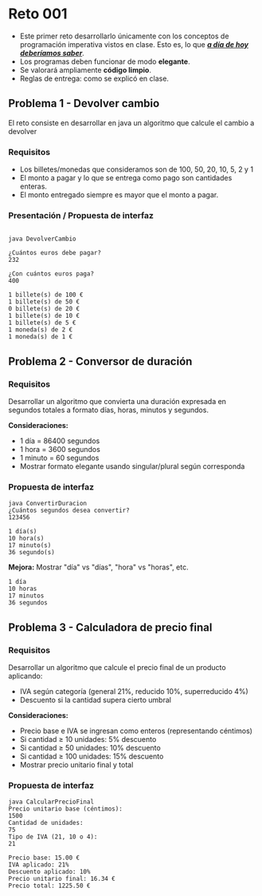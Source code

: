# Reto 001

- Este primer reto desarrollarlo únicamente con los conceptos de programación imperativa vistos en clase. Esto es, lo que ***[a día de hoy deberíamos saber](/temario/aDiaDeHoy.md)***.
- Los programas deben funcionar de modo **elegante**.
- Se valorará ampliamente **código limpio**.
- Reglas de entrega: como se explicó en clase.

## Problema 1 - Devolver cambio

El reto consiste en desarrollar en java un algoritmo que calcule el cambio a devolver

### Requisitos

- Los billetes/monedas que consideramos son de 100, 50, 20, 10, 5, 2 y 1
- El monto a pagar y lo que se entrega como pago son cantidades enteras.
- El monto entregado siempre es mayor que el monto a pagar.

### Presentación / Propuesta de interfaz

```terminal

java DevolverCambio

¿Cuántos euros debe pagar?
232

¿Con cuántos euros paga?
400

1 billete(s) de 100 €
1 billete(s) de 50 €
0 billete(s) de 20 €
1 billete(s) de 10 €
1 billete(s) de 5 €
1 moneda(s) de 2 €
1 moneda(s) de 1 €

```

## Problema 2 - Conversor de duración

### Requisitos

Desarrollar un algoritmo que convierta una duración expresada en segundos totales a formato días, horas, minutos y segundos.

**Consideraciones:**

- 1 día = 86400 segundos
- 1 hora = 3600 segundos  
- 1 minuto = 60 segundos
- Mostrar formato elegante usando singular/plural según corresponda

### Propuesta de interfaz

```terminal
java ConvertirDuracion
¿Cuántos segundos desea convertir?
123456

1 día(s)
10 hora(s)
17 minuto(s)
36 segundo(s)
```

**Mejora:** Mostrar "día" vs "días", "hora" vs "horas", etc.

```terminal
1 día
10 horas
17 minutos
36 segundos
```

## Problema 3 - Calculadora de precio final

### Requisitos

Desarrollar un algoritmo que calcule el precio final de un producto aplicando:

- IVA según categoría (general 21%, reducido 10%, superreducido 4%)
- Descuento si la cantidad supera cierto umbral

**Consideraciones:**

- Precio base e IVA se ingresan como enteros (representando céntimos)
- Si cantidad ≥ 10 unidades: 5% descuento
- Si cantidad ≥ 50 unidades: 10% descuento
- Si cantidad ≥ 100 unidades: 15% descuento
- Mostrar precio unitario final y total

### Propuesta de interfaz

```terminal
java CalcularPrecioFinal
Precio unitario base (céntimos):
1500
Cantidad de unidades:
75
Tipo de IVA (21, 10 o 4):
21

Precio base: 15.00 €
IVA aplicado: 21%
Descuento aplicado: 10%
Precio unitario final: 16.34 €
Precio total: 1225.50 €
```
